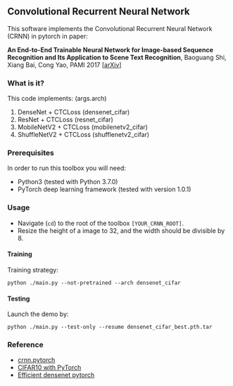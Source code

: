 ## Convolutional Recurrent Neural Network

This software implements the Convolutional Recurrent Neural Network (CRNN) in pytorch in paper:

**An End-to-End Trainable Neural Network for Image-based Sequence Recognition and Its Application to Scene Text Recognition**,
Baoguang Shi, Xiang Bai, Cong Yao,
PAMI 2017 [[arXiv](https://arxiv.org/abs/1507.05717)]

### What is it?

This code implements: (args.arch)

1. DenseNet + CTCLoss (densenet_cifar)
2. ResNet + CTCLoss (resnet_cifar)
3. MobileNetV2 + CTCLoss (mobilenetv2_cifar)
4. ShuffleNetV2 + CTCLoss (shufflenetv2_cifar)

### Prerequisites

In order to run this toolbox you will need:

- Python3 (tested with Python 3.7.0)
- PyTorch deep learning framework (tested with version 1.0.1)

### Usage

- Navigate (`cd`) to the root of the toolbox `[YOUR_CRNN_ROOT]`.
- Resize the height of a image to 32, and the width should be divisible by 8.

#### Training

Training strategy:
```
python ./main.py --not-pretrained --arch densenet_cifar
```

#### Testing

Launch the demo by:
```
python ./main.py --test-only --resume densenet_cifar_best.pth.tar
```

### Reference
- [crnn.pytorch](https://github.com/meijieru/crnn.pytorch)
- [CIFAR10 with PyTorch](https://github.com/kuangliu/pytorch-cifar)
- [Efficient densenet pytorch](https://github.com/gpleiss/efficient_densenet_pytorch)
